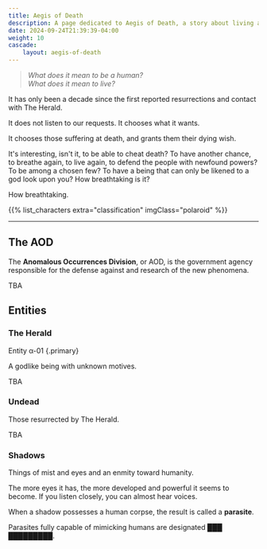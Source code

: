```yaml
---
title: Aegis of Death
description: A page dedicated to Aegis of Death, a story about living and personhood.
date: 2024-09-24T21:39:39-04:00
weight: 10
cascade:
    layout: aegis-of-death
---
```


> *What does it mean to be a human?*<br>
> *What does it mean to live?*

<!--
It was only a decade ago since shadows appeared—things of mist and eyes and enmity
toward humanity. Not long after came the first reported revivals and contact with
The Herald.

To combat and research these new phenomena, the government created the
Anomalous Occurrences Division (AOD). It defended the people 
-->

It has only been a decade since the first reported resurrections and contact with The Herald.

It does not listen to our requests. It chooses what it wants.

It chooses those suffering at death, and grants them their dying wish.

It's interesting, isn't it, to be able to cheat death? To have another chance,
to breathe again, to live again, to defend the people with newfound powers?
To be among a chosen few? To have a being that can only be likened to a god look upon you? 
How breathtaking is it?

How breathtaking.

{{% list_characters extra="classification" imgClass="polaroid" %}}

***

## The AOD

The **Anomalous Occurrences Division**, or AOD, is the government agency responsible for the defense
against and research of the new phenomena.

TBA

## Entities

### The Herald

Entity α-01
{.primary}

A godlike being with unknown motives.

TBA

### Undead

Those resurrected by The Herald.

TBA

### Shadows

Things of mist and eyes and an enmity toward humanity.

The more eyes it has, the more developed and powerful it seems to become.
If you listen closely, you can almost hear voices.

When a shadow possesses a human corpse, the result is called a **parasite**.

Parasites fully capable of mimicking humans are designated **███ █████████**.

